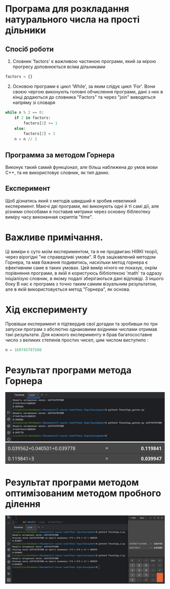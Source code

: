 # Програма для розкладання натурального числа на прості дільники




## Спосіб роботи
1. Словник 'factors' є важливою частиною програми, який за мірою прогресу доповнюється всіма дільниками
```python
factors = {}
```
2. Основою програми є цикл 'While', за яким слідує цикл 'For'. 
Вони своєю чергою виконують головні обчислення програми, дані з них в кінці додаються до словника "Factors" та через "join" виводяться напряму зі словаря
```python
while n % 2 == 0:
    if 2 in factors:
        factors[2] += 1
    else:
        factors[2] = 1
    n = n // 2
```

## Программа за методом Горнера

Виконує такий самий функціонал, але більш наближена до умов мови С++, та не використовує словник, як тип даних.



## Експеримент

Щоб дізнатись який з методів швидший я зробив невеликий експеремент.
Маючі дві програми, які виконують одні й ті самі дії, але різними способами я поставив метрики через основну біблеотеку виміру часу виконанная скриптів "time".

# Важливе примічання.
Ці виміри є суто моїм експериментом, та я не продвигаю НІЯКІ теорії, через вірогідні "не справедливі умови".
Я був зацікавлений методом Горнера, та мав бажання подивитись, наскільки метод горнера є ефективним саме в таких умовах.
Цей вимір нічого не показує, окрім порівняння програми, в якій я користуюсь бібліотекою 'math' та одразу ініціалізую словник, в якому подалі зберігаються дані відповіді.
З іншого боку В нас є програма з точно таким самим візуальним результатом, але в якій використовується метод "Горнера", як основа.


# Хід експерименту 
Провівши експеримент я підтвердив свої догадки та зробивши по три запуски програм з абслютно однаковими вхідними числами отримав такі результати.
Для кожного експерименту я брав багатосоставне число з великих степенів простих чисел, цим числом виступило : 
```python
n = 169745787500
```


# Результат програми метода Горнера
![Вхідні дані](metrics.png)
![розрахунки](calcs.png)


# Результат програми методом оптимізованим методом пробного ділення
![Метрики](metrici2.png)

